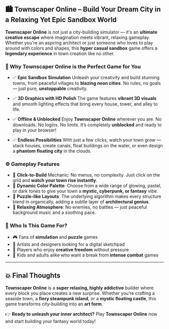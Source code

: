 ## 🏙️ Townscaper Online – Build Your Dream City in a Relaxing Yet Epic Sandbox World

**Townscaper Online** is not just a city-building simulator — it's an **ultimate creative escape** where imagination meets vibrant, relaxing gameplay. Whether you're an aspiring architect or just someone who loves to play around with colors and shapes, this **hyper casual sandbox** game offers a **legendary experience** in town creation like no other.

### 🌟 Why Townscaper Online is the Perfect Game for You

* ✅ **Epic Sandbox Simulation**
  Unleash your creativity and build stunning towns, from peaceful villages to **blazing neon cities**. No rules, no goals — just pure, **unstoppable** creativity.

* ✅ **3D Graphics with HD Polish**
  The game features **vibrant 3D visuals** and smooth lighting effects that bring every house, tower, and alley to life.

* ✅ **Offline & Unblocked**
  Enjoy **Townscaper Online** wherever you are. No downloads. No logins. No limits. It’s completely **unblocked** and ready to play in your browser!

* ✅ **Endless Possibilities**
  With just a few clicks, watch your town grow — stack houses, create canals, float buildings on the water, or even design a **phantom floating city** in the clouds.

### ⚙️ Gameplay Features

* 🧱 **Click-to-Build** Mechanic: No menus, no complexity. Just click on the grid and **watch your town rise instantly**.
* 🎨 **Dynamic Color Palette**: Choose from a wide range of glowing, pastel, or dark tones to give your town a **mystic, cyberpunk, or fantasy** vibe.
* 🧩 **Puzzle-like Layouts**: The underlying algorithm makes every structure blend in organically, adding a subtle layer of **architectural genius**.
* 🧘 **Relaxing Atmosphere**: No enemies, no battles — just peaceful background music and a soothing pace.

### 🚀 Who Is This Game For?

* 🎮 Fans of **simulation** and **puzzle** games
* 🎨 Artists and designers looking for a digital sketchpad
* 🧠 Players who enjoy **creative freedom** without pressure
* 🧒 Kids and adults alike who want a break from **intense combat** games

---

## 💥 Final Thoughts

**Townscaper Online** is a **super relaxing, highly addictive** builder where every block you place creates a new surprise. Whether you’re crafting a seaside town, a **fiery steampunk island**, or a **mystic floating castle**, this game transforms city-building into an **art form**.

👉 **Ready to unleash your inner architect?**
Play **Townscaper Online** now and start building your fantasy world today!
